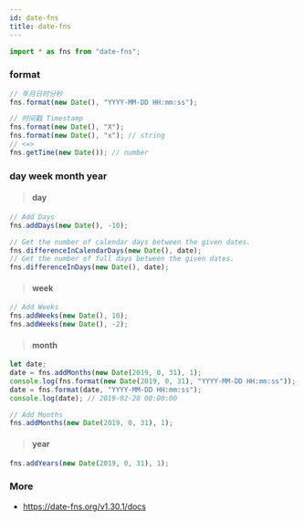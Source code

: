 ```yaml
---
id: date-fns
title: date-fns
---
```


```ts
import * as fns from "date-fns";
```

### format

```ts
// 年月日时分秒
fns.format(new Date(), "YYYY-MM-DD HH:mm:ss");

// 时间戳 Timestamp
fns.format(new Date(), "X");
fns.format(new Date(), "x"); // string
// <=>
fns.getTime(new Date()); // number
```

### day week month year

> #### day

```ts
// Add Days
fns.addDays(new Date(), -10);

// Get the number of calendar days between the given dates.
fns.differenceInCalendarDays(new Date(), date);
// Get the number of full days between the given dates.
fns.differenceInDays(new Date(), date);
```

> #### week

```ts
// Add Weeks
fns.addWeeks(new Date(), 10);
fns.addWeeks(new Date(), -2);
```

> #### month

```ts
let date;
date = fns.addMonths(new Date(2019, 0, 31), 1);
console.log(fns.format(new Date(2019, 0, 31), "YYYY-MM-DD HH:mm:ss")); // 2019-01-31 00:00:00
date = fns.format(date, "YYYY-MM-DD HH:mm:ss");
console.log(date); // 2019-02-28 00:00:00

// Add Months
fns.addMonths(new Date(2019, 0, 31), 1);
```

> #### year

```ts
fns.addYears(new Date(2019, 0, 31), 1);
```

### More

- <https://date-fns.org/v1.30.1/docs>
